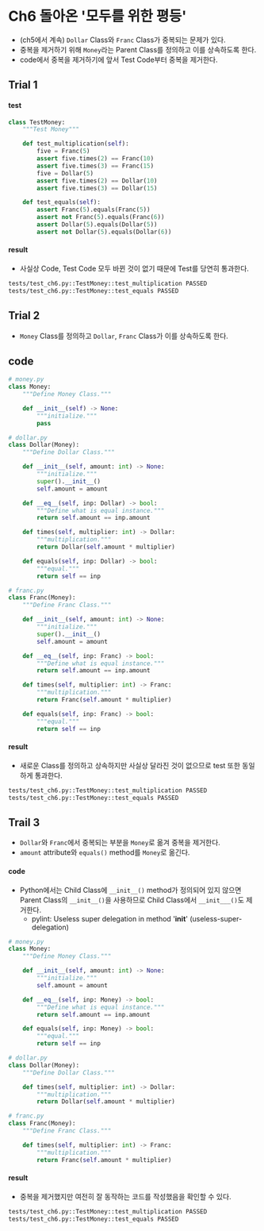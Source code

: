 # Ch6 돌아온 '모두를 위한 평등'

- (ch5에서 계속) `Dollar` Class와 `Franc` Class가 중복되는 문제가 있다.
- 중복을 제거하기 위해 `Money`라는 Parent Class를 정의하고 이를 상속하도록 한다.
- code에서 중복을 제거하기에 앞서 Test Code부터 중복을 제거한다.

## Trial 1

#### test

```python
class TestMoney:
    """Test Money"""

    def test_multiplication(self):
        five = Franc(5)
        assert five.times(2) == Franc(10)
        assert five.times(3) == Franc(15)
        five = Dollar(5)
        assert five.times(2) == Dollar(10)
        assert five.times(3) == Dollar(15)

    def test_equals(self):
        assert Franc(5).equals(Franc(5))
        assert not Franc(5).equals(Franc(6))
        assert Dollar(5).equals(Dollar(5))
        assert not Dollar(5).equals(Dollar(6))
```

#### result

- 사실상 Code, Test Code 모두 바뀐 것이 없기 때문에 Test를 당연히 통과한다.

```bash
tests/test_ch6.py::TestMoney::test_multiplication PASSED
tests/test_ch6.py::TestMoney::test_equals PASSED
```

## Trial 2

- `Money` Class를 정의하고 `Dollar`, `Franc` Class가 이를 상속하도록 한다.

## code

```python
# money.py
class Money:
    """Define Money Class."""

    def __init__(self) -> None:
        """initialize."""
        pass

# dollar.py
class Dollar(Money):
    """Define Dollar Class."""

    def __init__(self, amount: int) -> None:
        """initialize."""
        super().__init__()
        self.amount = amount

    def __eq__(self, inp: Dollar) -> bool:
        """Define what is equal instance."""
        return self.amount == inp.amount

    def times(self, multiplier: int) -> Dollar:
        """multiplication."""
        return Dollar(self.amount * multiplier)

    def equals(self, inp: Dollar) -> bool:
        """equal."""
        return self == inp

# franc.py
class Franc(Money):
    """Define Franc Class."""

    def __init__(self, amount: int) -> None:
        """initialize."""
        super().__init__()
        self.amount = amount

    def __eq__(self, inp: Franc) -> bool:
        """Define what is equal instance."""
        return self.amount == inp.amount

    def times(self, multiplier: int) -> Franc:
        """multiplication."""
        return Franc(self.amount * multiplier)

    def equals(self, inp: Franc) -> bool:
        """equal."""
        return self == inp
```

#### result

- 새로운 Class를 정의하고 상속하지만 사실상 달라진 것이 없으므로 test 또한 동일하게 통과한다.

```bash
tests/test_ch6.py::TestMoney::test_multiplication PASSED
tests/test_ch6.py::TestMoney::test_equals PASSED
```

## Trail 3

- `Dollar`와 `Franc`에서 중복되는 부분을 `Money`로 옮겨 중복을 제거한다.
- `amount` attribute와 `equals()` method를 `Money`로 옮긴다.

#### code

- Python에서는 Child Class에 `__init__()` method가 정의되어 있지 않으면 Parent Class의 `__init__()`을 사용하므로 Child Class에서 `__init___()`도 제거한다.
  - pylint: Useless super delegation in method '__init__' (useless-super-delegation)

```python
# money.py
class Money:
    """Define Money Class."""

    def __init__(self, amount: int) -> None:
        """initialize."""
        self.amount = amount

    def __eq__(self, inp: Money) -> bool:
        """Define what is equal instance."""
        return self.amount == inp.amount

    def equals(self, inp: Money) -> bool:
        """equal."""
        return self == inp

# dollar.py
class Dollar(Money):
    """Define Dollar Class."""

    def times(self, multiplier: int) -> Dollar:
        """multiplication."""
        return Dollar(self.amount * multiplier)

# franc.py
class Franc(Money):
    """Define Franc Class."""

    def times(self, multiplier: int) -> Franc:
        """multiplication."""
        return Franc(self.amount * multiplier)
```

#### result

- 중복을 제거했지만 여전히 잘 동작하는 코드를 작성했음을 확인할 수 있다.

```bash
tests/test_ch6.py::TestMoney::test_multiplication PASSED
tests/test_ch6.py::TestMoney::test_equals PASSED
```